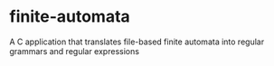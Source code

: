 # finite-automata
A C application that translates file-based finite automata into regular grammars and regular expressions
